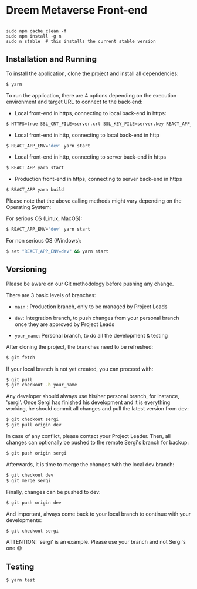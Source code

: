 # Dreem Metaverse Front-end

```

sudo npm cache clean -f
sudo npm install -g n
sudo n stable  # this installs the current stable version

```

## Installation and Running

To install the application, clone the project and install all dependencies:

```sh
$ yarn
```

To run the application, there are 4 options depending on the execution environment and target URL to connect to the back-end:

- Local front-end in https, connecting to local back-end in https:

```sh
$ HTTPS=true SSL_CRT_FILE=server.crt SSL_KEY_FILE=server.key REACT_APP_ENV='dev_ssl' npm start
```

- Local front-end in http, connecting to local back-end in http

```sh
$ REACT_APP_ENV='dev' yarn start
```

- Local front-end in http, connecting to server back-end in https

```sh
$ REACT_APP yarn start
```

- Production front-end in https, connecting to server back-end in https

```sh
$ REACT_APP yarn build
```

Please note that the above calling methods might vary depending on the Operating System:

For serious OS (Linux, MacOS):

```sh
$ REACT_APP_ENV='dev' yarn start
```

For non serious OS (Windows):

```sh
$ set "REACT_APP_ENV=dev" && yarn start
```

## Versioning

Please be aware on our Git methodology before pushing any change.

There are 3 basic levels of branches:

- `main` : Production branch, only to be managed by Project Leads

- `dev`: Integration branch, to push changes from your personal branch once they are approved by Project Leads

- `your_name`: Personal branch, to do all the development & testing

After cloning the project, the branches need to be refreshed:

```sh
$ git fetch
```

If your local branch is not yet created, you can proceed with:

```sh
$ git pull
$ git checkout -b your_name
```

Any developer should always use his/her personal branch, for instance, 'sergi'. Once Sergi has finished his development and it is everything working, he should commit all changes and pull the latest version from dev:

```sh
$ git checkout sergi
$ git pull origin dev
```

In case of any conflict, please contact your Project Leader. Then, all changes can optionally be pushed to the remote Sergi's branch for backup:

```sh
$ git push origin sergi
```

Afterwards, it is time to merge the changes with the local dev branch:

```sh
$ git checkout dev
$ git merge sergi
```

Finally, changes can be pushed to dev:

```sh
$ git push origin dev
```

And important, always come back to your local branch to continue with your developments:

```sh
$ git checkout sergi
```

ATTENTION! 'sergi' is an example. Please use your branch and not Sergi's one 😃

## Testing

```sh
$ yarn test
```
